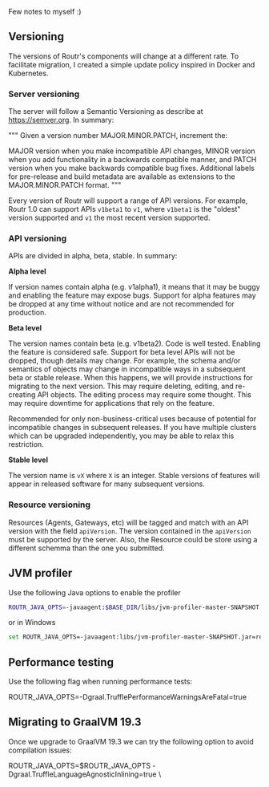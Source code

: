 Few notes to myself :)

## Versioning

The versions of Routr's components will change at a different rate. To facilitate migration, I created a simple update policy inspired in Docker and Kubernetes.

### Server versioning

The server will follow a Semantic Versioning as describe at https://semver.org. In summary:

"""
Given a version number MAJOR.MINOR.PATCH, increment the:

MAJOR version when you make incompatible API changes,
MINOR version when you add functionality in a backwards compatible manner, and
PATCH version when you make backwards compatible bug fixes.
Additional labels for pre-release and build metadata are available as extensions to the MAJOR.MINOR.PATCH format.
"""

Every version of Routr will support a range of API versions. For example, Routr 1.0 can support APIs `v1beta1` to `v1`, where `v1beta1` is the "oldest" version supported and `v1` the most recent version supported.

### API versioning

APIs are divided in alpha, beta, stable. In summary:

**Alpha level**

If version names contain alpha (e.g. v1alpha1), it means that it may be buggy and enabling the feature may expose bugs. Support for alpha features may be dropped at any time without notice and are not recommended for production.

**Beta level**

The version names contain beta (e.g. v1beta2). Code is well tested. Enabling the feature is considered safe. Support for beta level APIs will not be dropped, though details may change. For example, the schema and/or semantics of objects may change in incompatible ways in a subsequent beta or stable release. When this happens, we will provide instructions for migrating to the next version. This may require deleting, editing, and re-creating API objects. The editing process may require some thought. This may require downtime for applications that rely on the feature.

Recommended for only non-business-critical uses because of potential for incompatible changes in subsequent releases. If you have multiple clusters which can be upgraded independently, you may be able to relax this restriction.

**Stable level**

The version name is `vX` where `X` is an integer. Stable versions of features will appear in released software for many subsequent versions.

### Resource versioning

Resources (Agents, Gateways, etc) will be tagged and match with an API version with the field `apiVersion`. The version contained in the `apiVersion` must be supported by the server. Also, the Resource could be store using a different schemma than the one you submitted.

## JVM profiler

Use the following Java options to enable the profiler

```bash
ROUTR_JAVA_OPTS=-javaagent:$BASE_DIR/libs/jvm-profiler-master-SNAPSHOT.jar=reporter=com.uber.profiling.reporters.FileOutputReporter,outputDir=$BASE_DIR/out,tag=routr,metricInterval=5000
```

or in Windows

```bash
set ROUTR_JAVA_OPTS=-javaagent:libs/jvm-profiler-master-SNAPSHOT.jar=reporter=com.uber.profiling.reporters.FileOutputReporter,outputDir=out,tag=routr,metricInterval=5000
```

## Performance testing

Use the following flag when running performance tests:

ROUTR_JAVA_OPTS=-Dgraal.TrufflePerformanceWarningsAreFatal=true

## Migrating to GraalVM 19.3

Once we upgrade to GraalVM 19.3 we can try the following option to avoid compilation issues:

ROUTR_JAVA_OPTS=$ROUTR_JAVA_OPTS -Dgraal.TruffleLanguageAgnosticInlining=true \
